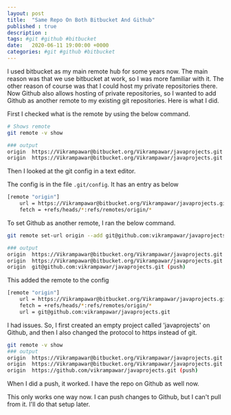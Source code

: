 ```yaml
---
layout: post
title:  "Same Repo On Both Bitbucket And Github"
published : true
description : 
tags: #git #github #bitbucket
date:   2020-06-11 19:00:00 +0000
categories: #git #github #bitbucket
---
```


I used bitbucket as my main remote hub for some years now. The main reason was that we use bitbucket at work, so I was more familiar with it. The other reason of course was that I could host my private repositories there. Now Github also allows hosting of private repositories, so I wanted to add Github as another remote to my existing git repositories. Here is what I did.

First I checked what is the remote by using the below command.

```bash
# Shows remote
git remote -v show

### output
origin  https://Vikrampawar@bitbucket.org/Vikrampawar/javaprojects.git (fetch)
origin  https://Vikrampawar@bitbucket.org/Vikrampawar/javaprojects.git (push)

```

Then I looked at the git config in a text editor.

The config is in the file  `.git/config`. It has an entry as below

```bash
[remote "origin"]
	url = https://Vikrampawar@bitbucket.org/Vikrampawar/javaprojects.git
	fetch = +refs/heads/*:refs/remotes/origin/*
```

To set Github as another remote, I ran the below command.

```bash
git remote set-url origin --add git@github.com:vikrampawar/javaprojects.git

### output
origin  https://Vikrampawar@bitbucket.org/Vikrampawar/javaprojects.git (fetch)
origin  https://Vikrampawar@bitbucket.org/Vikrampawar/javaprojects.git (push)
origin  git@github.com:vikrampawar/javaprojects.git (push)

```

This added the remote to the config

```bash
[remote "origin"]
	url = https://Vikrampawar@bitbucket.org/Vikrampawar/javaprojects.git
	fetch = +refs/heads/*:refs/remotes/origin/*
	url = git@github.com:vikrampawar/javaprojects.git	
```

I had issues. So, I first created an empty project called 'javaprojects' on Github, and then I also changed the protocol to https instead of git.

```bash
git remote -v show
### output
origin  https://Vikrampawar@bitbucket.org/Vikrampawar/javaprojects.git (fetch)
origin  https://Vikrampawar@bitbucket.org/Vikrampawar/javaprojects.git (push)
origin  https://github.com/vikrampawar/javaprojects.git (push)
```

When I did a push, it worked. I have the repo on Github as well now.

This only works one way now. I can push changes to Github, but I can't pull from it. I'll do that setup later.
